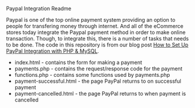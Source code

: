 Paypal Integration Readme

Paypal is one of the top online payment system providing an option to people for transfering money through internet. And all of the eCommerce stores today integrate the Paypal payment method in order to make online transaction. Though, to integrate this, there is a number of tasks that needs to be done. 
The code in this repository is from our blog post [How to Set Up PayPal Integration with PHP & MySQL](https://www.evoluted.net/thinktank/web-development/paypal-php-integration).

* index.html - contains the form for making a payment
* payments.php - contains the request/response code for the payment
* functions.php - contains some functions used by payments.php
* payment-successful.html - the page PayPal returns to on successful payment
* payment-cancelled.html - the page PayPal returns to when payment is cancelled
